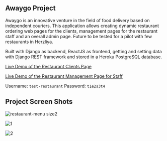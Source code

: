 ## Awaygo Project

Awaygo is an innovative venture in the field of food delivery based on independent couriers. This application allows creating dynamic restaurant ordering web pages for the clients, management pages for the restaurant staff and an overall admin page. Future to be tested for a pilot with few restaurants in Herzliya.

Built with Django as backend, ReactJS as frontend, getting and setting data with Django REST framework and stored in a Heroku PostgreSQL database.

[Live Demo of the Restaurant Clients Page](https://awaygotest.herokuapp.com/restaurant_menu/?id=1 "Live Demo")

[Live Demo of the Restaurant Management Page for Staff](https://awaygotest.herokuapp.com/restaurant "Live Demo")

Username:
`test-restaurant`
Password:
`t1e2s3t4`

## Project Screen Shots

![restaurant-menu size2](https://user-images.githubusercontent.com/57297876/122225636-eae5c680-cebd-11eb-93ed-2307f28a3cdc.jpg)

![1](https://user-images.githubusercontent.com/57297876/122246758-803d8680-cecf-11eb-843f-13e685d8d2f3.jpg)

![2](https://user-images.githubusercontent.com/57297876/122246798-892e5800-cecf-11eb-93ae-ce0e079d06b9.jpg)